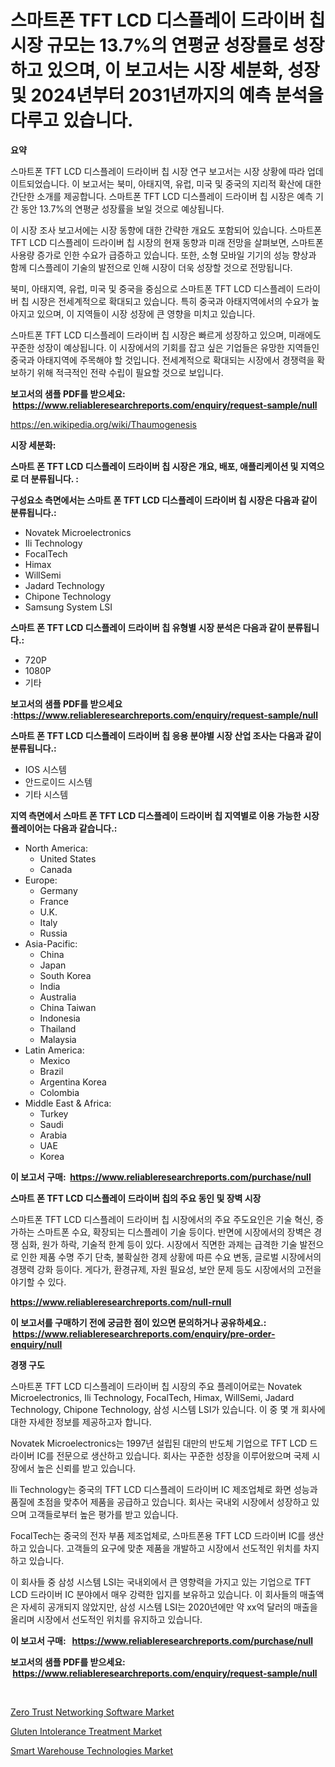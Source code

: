 <p><h1>스마트폰 TFT LCD 디스플레이 드라이버 칩 시장 규모는 13.7%의 연평균 성장률로 성장하고 있으며, 이 보고서는 시장 세분화, 성장 및 2024년부터 2031년까지의 예측 분석을 다루고 있습니다.</h1></p><p><strong>요약</strong></p>
<p><p>스마트폰 TFT LCD 디스플레이 드라이버 칩 시장 연구 보고서는 시장 상황에 따라 업데이트되었습니다. 이 보고서는 북미, 아태지역, 유럽, 미국 및 중국의 지리적 확산에 대한 간단한 소개를 제공합니다. 스마트폰 TFT LCD 디스플레이 드라이버 칩 시장은 예측 기간 동안 13.7%의 연평균 성장률을 보일 것으로 예상됩니다.</p><p>이 시장 조사 보고서에는 시장 동향에 대한 간략한 개요도 포함되어 있습니다. 스마트폰 TFT LCD 디스플레이 드라이버 칩 시장의 현재 동향과 미래 전망을 살펴보면, 스마트폰 사용량 증가로 인한 수요가 급증하고 있습니다. 또한, 소형 모바일 기기의 성능 향상과 함께 디스플레이 기술의 발전으로 인해 시장이 더욱 성장할 것으로 전망됩니다.</p><p>북미, 아태지역, 유럽, 미국 및 중국을 중심으로 스마트폰 TFT LCD 디스플레이 드라이버 칩 시장은 전세계적으로 확대되고 있습니다. 특히 중국과 아태지역에서의 수요가 높아지고 있으며, 이 지역들이 시장 성장에 큰 영향을 미치고 있습니다.</p><p>스마트폰 TFT LCD 디스플레이 드라이버 칩 시장은 빠르게 성장하고 있으며, 미래에도 꾸준한 성장이 예상됩니다. 이 시장에서의 기회를 잡고 싶은 기업들은 유망한 지역들인 중국과 아태지역에 주목해야 할 것입니다. 전세계적으로 확대되는 시장에서 경쟁력을 확보하기 위해 적극적인 전략 수립이 필요할 것으로 보입니다.</p></p>
<p><strong>보고서의 샘플 PDF를 받으세요: &nbsp;<a href="https://www.reliableresearchreports.com/enquiry/request-sample/null">https://www.reliableresearchreports.com/enquiry/request-sample/null</a></strong></p>
<p><a href="https://en.wikipedia.org/wiki/Thaumogenesis">https://en.wikipedia.org/wiki/Thaumogenesis</a></p>
<p><strong>시장 세분화:</strong></p>
<p><strong> 스마트 폰 TFT LCD 디스플레이 드라이버 칩 시장은 개요, 배포, 애플리케이션 및 지역으로 더 분류됩니다. :</strong></p>
<p><strong>구성요소 측면에서는 스마트 폰 TFT LCD 디스플레이 드라이버 칩 시장은 다음과 같이 분류됩니다.:</strong></p>
<p><ul><li>Novatek Microelectronics</li><li>Ili Technology</li><li>FocalTech</li><li>Himax</li><li>WillSemi</li><li>Jadard Technology</li><li>Chipone Technology</li><li>Samsung System LSI</li></ul></p>
<p><strong> 스마트 폰 TFT LCD 디스플레이 드라이버 칩 유형별 시장 분석은 다음과 같이 분류됩니다.:</strong></p>
<p><ul><li>720P</li><li>1080P</li><li>기타</li></ul></p>
<p><strong>보고서의 샘플 PDF를 받으세요 :<a href="https://www.reliableresearchreports.com/enquiry/request-sample/null">https://www.reliableresearchreports.com/enquiry/request-sample/null</a></strong></p>
<p><strong> 스마트 폰 TFT LCD 디스플레이 드라이버 칩 응용 분야별 시장 산업 조사는 다음과 같이 분류됩니다.:</strong></p>
<p><ul><li>IOS 시스템</li><li>안드로이드 시스템</li><li>기타 시스템</li></ul></p>
<p><strong>지역 측면에서 스마트 폰 TFT LCD 디스플레이 드라이버 칩 지역별로 이용 가능한 시장 플레이어는 다음과 같습니다.:</strong></p>
<p><ul>
    <li>
        North America:
        <ul>
            <li>United States</li>
            <li>Canada</li>
        </ul>
    </li>
    <li>
        Europe:
        <ul>
            <li>Germany</li>
            <li>France</li>
            <li>U.K.</li>
            <li>Italy</li>
            <li>Russia</li>
        </ul>
    </li>
    <li>
        Asia-Pacific:
        <ul>
            <li>China</li>
            <li>Japan</li>
            <li>South Korea</li>
            <li>India</li>
            <li>Australia</li>
            <li>China Taiwan</li>
            <li>Indonesia</li>
            <li>Thailand</li>
            <li>Malaysia</li>
        </ul>
    </li>
    <li>
        Latin America:
        <ul>
            <li>Mexico</li>
            <li>Brazil</li>
            <li>Argentina Korea</li>
            <li>Colombia</li>
        </ul>
    </li>
    <li>
        Middle East & Africa:
        <ul>
            <li>Turkey</li>
            <li>Saudi</li>
            <li>Arabia</li>
            <li>UAE</li>
            <li>Korea</li>
        </ul>
    </li>
    </ul></p>
<p><strong>이 보고서 구매: &nbsp;<a href="https://www.reliableresearchreports.com/purchase/null">https://www.reliableresearchreports.com/purchase/null</a></strong></p>
<p><strong>스마트 폰 TFT LCD 디스플레이 드라이버 칩의 주요 동인 및 장벽 시장</strong></p>
<p><p>스마트폰 TFT LCD 디스플레이 드라이버 칩 시장에서의 주요 주도요인은 기술 혁신, 증가하는 스마트폰 수요, 확장되는 디스플레이 기술 등이다. 반면에 시장에서의 장벽은 경쟁 심화, 원가 하락, 기술적 한계 등이 있다. 시장에서 직면한 과제는 급격한 기술 발전으로 인한 제품 수명 주기 단축, 불확실한 경제 상황에 따른 수요 변동, 글로벌 시장에서의 경쟁력 강화 등이다. 게다가, 환경규제, 자원 필요성, 보안 문제 등도 시장에서의 고전을 야기할 수 있다.</p></p>
<p><strong><a href="https://www.reliableresearchreports.com/null-rnull">https://www.reliableresearchreports.com/null-rnull</a></strong></p>
<p><strong>이 보고서를 구매하기 전에 궁금한 점이 있으면 문의하거나 공유하세요.: &nbsp;<a href="https://www.reliableresearchreports.com/enquiry/pre-order-enquiry/null">https://www.reliableresearchreports.com/enquiry/pre-order-enquiry/null</a></strong></p>
<p><strong>경쟁 구도</strong></p>
<p><p>스마트폰 TFT LCD 디스플레이 드라이버 칩 시장의 주요 플레이어로는 Novatek Microelectronics, Ili Technology, FocalTech, Himax, WillSemi, Jadard Technology, Chipone Technology, 삼성 시스템 LSI가 있습니다. 이 중 몇 개 회사에 대한 자세한 정보를 제공하고자 합니다.</p><p>Novatek Microelectronics는 1997년 설립된 대만의 반도체 기업으로 TFT LCD 드라이버 IC를 전문으로 생산하고 있습니다. 회사는 꾸준한 성장을 이루어왔으며 국제 시장에서 높은 신뢰를 받고 있습니다.</p><p>Ili Technology는 중국의 TFT LCD 디스플레이 드라이버 IC 제조업체로 화면 성능과 품질에 초점을 맞추어 제품을 공급하고 있습니다. 회사는 국내외 시장에서 성장하고 있으며 고객들로부터 높은 평가를 받고 있습니다.</p><p>FocalTech는 중국의 전자 부품 제조업체로, 스마트폰용 TFT LCD 드라이버 IC를 생산하고 있습니다. 고객들의 요구에 맞춘 제품을 개발하고 시장에서 선도적인 위치를 차지하고 있습니다.</p><p>이 회사들 중 삼성 시스템 LSI는 국내외에서 큰 영향력을 가지고 있는 기업으로 TFT LCD 드라이버 IC 분야에서 매우 강력한 입지를 보유하고 있습니다. 이 회사들의 매출액은 자세히 공개되지 않았지만, 삼성 시스템 LSI는 2020년에만 약 xx억 달러의 매출을 올리며 시장에서 선도적인 위치를 유지하고 있습니다.</p></p>
<p><strong>이 보고서 구매: &nbsp; <a href="https://www.reliableresearchreports.com/purchase/null">https://www.reliableresearchreports.com/purchase/null</a></strong></p>
<p><strong>보고서의 샘플 PDF를 받으세요: &nbsp;<a href="https://www.reliableresearchreports.com/enquiry/request-sample/null">https://www.reliableresearchreports.com/enquiry/request-sample/null</a></strong><strong></strong></p>
<p>&nbsp;</p>
<p><p><a href="https://issuu.com/reportprime-2/docs/zero-trust-networking-software-market-size-2030.pp">Zero Trust Networking Software Market</a></p><p><a href="https://github.com/mdhefjumiah/Market-Research-Report-List-1/blob/main/gluten-intolerance-treatment-market.md">Gluten Intolerance Treatment Market</a></p><p><a href="https://github.com/nusratjahan12006/Market-Research-Report-List-1/blob/main/smart-warehouse-technologies-market.md">Smart Warehouse Technologies Market</a></p></p>